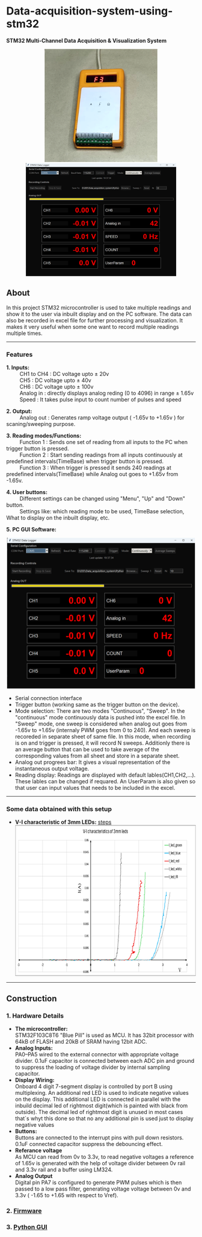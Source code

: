 # Data-acquisition-system-using-stm32
**STM32 Multi-Channel Data Acquisition & Visualization System**
<div align="center">
  <img src="1.png" alt="Loading..." width="300" height="300">
  <img src="App.png" alt="Loading..." width="400" height="300">
  </div>


## About



In this project STM32 microcontroller is used to take multiple readings and show it to the user via inbuilt display and on the PC software. The data can also be recorded in excel file for further processing and visualization. It makes it very useful when some one want to record multiple readings multiple times. 

---
### Features
 **1. Inputs:**</br>
&nbsp;&nbsp;&nbsp;&nbsp; &nbsp;&nbsp;&nbsp;&nbsp;CH1 to CH4 : DC voltage upto ± 20v</br>
&nbsp;&nbsp;&nbsp;&nbsp; &nbsp;&nbsp;&nbsp;&nbsp;CH5 : DC voltage upto ± 40v</br>
&nbsp;&nbsp;&nbsp;&nbsp; &nbsp;&nbsp;&nbsp;&nbsp;CH6 : DC voltage upto ± 100v</br>
&nbsp;&nbsp;&nbsp;&nbsp; &nbsp;&nbsp;&nbsp;&nbsp;Analog in : directly displays analog reding (0 to 4096) in range ± 1.65v</br>
&nbsp;&nbsp;&nbsp;&nbsp; &nbsp;&nbsp;&nbsp;&nbsp;Speed : It takes pulse input to count number of pulses and speed</br>

  
**2. Output:** </br>
&nbsp;&nbsp;&nbsp;&nbsp; &nbsp;&nbsp;&nbsp;&nbsp;Analog out : Generates ramp voltage output ( -1.65v to +1.65v ) for scaning/sweeping purpose.


**3. Reading modes/Functions:** </br>
&nbsp;&nbsp;&nbsp;&nbsp; &nbsp;&nbsp;&nbsp;&nbsp;Function 1 : Sends one set of reading from all inputs to the PC when trigger button is pressed.</br>
&nbsp;&nbsp;&nbsp;&nbsp; &nbsp;&nbsp;&nbsp;&nbsp;Function 2 : Start sending readings from all inputs continuously at predefined intervals(TimeBase) when trigger button is pressed.</br>
&nbsp;&nbsp;&nbsp;&nbsp; &nbsp;&nbsp;&nbsp;&nbsp;Function 3 : When trigger is pressed it sends 240 readings at predefined intervals(TimeBase) while Analog out goes to +1.65v from -1.65v. 

**4. User buttons:** </br>
&nbsp;&nbsp;&nbsp;&nbsp; &nbsp;&nbsp;&nbsp;&nbsp;Different settings can be changed using "Menu", "Up" and "Down" button. </br>&nbsp;&nbsp;&nbsp;&nbsp; &nbsp;&nbsp;&nbsp;&nbsp;Settings like: which reading mode to be used, TimeBase selection, What to display on the inbuilt display, etc.


**5. PC GUI Software:**
  <div align="center">
  <img src="App.png" alt="Loading..." width="500" height="400">
  </div>

  * Serial connection interface
  * Trigger button (working same as the trigger button on the device).
  * Mode selection: There are two modes "Continuous", "Sweep". In the "continuous" mode continuously data is pushed into the excel file. In "Sweep" mode, one sweep is considered when analog out goes from -1.65v to +1.65v (internaly PWM goes from 0 to 240). And each sweep is recoreded in separate sheet of same file. In this mode, when recording is on and trigger is pressed, it will record N sweeps. Additionly there is an average button that can be used to take average of the corresponding values from all sheet and store in a separate sheet.
  * Analog out progrees bar: It gives a visual representation of the instantaneous output voltage.
  * Reading display: Readings are displayed with default lables(CH1,CH2,...). These lables can be changed if requared. An UserParam is also given so that user can input values that needs to be included in the excel. 
  

---
### Some data obtained with this setup 
- **V-I characteristic of 3mm LEDs:** [steps](https://github.com/Ritik440/Data-acquisition-system-using-stm32/blob/main/exp1.txt)</br>
  <div align="center">
  <img src="V-I char_3mm_LED.png" alt="Loading..." width="800" height="400">
  </div>


---

## Construction

### 1. Hardware Details
- **The microcontroller:** </br> STM32F103C8T6 "Blue Pill" is used as MCU. It has 32bit processor with 64kB of FLASH and 20kB of SRAM having 12bit ADC.
- **Analog Inputs:** </br> PA0–PA5 wired to the external connector with appropriate voltage divider. 0.1uF capacitor is connected between each ADC pin and ground to suppress the loading of voltage divider by internal sampling capacitor.   
- **Display Wiring:** </br> Onboard 4 digit 7-segment display is controlled by port B using multiplexing. An additional red LED is used to indicate negative values on the display. This additional LED is connected in parallel with the inbuild decimal led of rightmost digit(which is painted with black from outside). The decimal led of rightmost digit is unused in most cases that`s whyt this done so that no any additional pin is used just to display negative values    
- **Buttons:** </br>Buttons are connected to the interrupt pins with pull down resistors. 0.1uF connected capacitor suppress the debouncing effect.  
- **Referance voltage** </br>As MCU can read from 0v to 3.3v, to read negative voltages a reference of 1.65v is generated with the help of voltage divider between 0v rail and 3.3v rail and a buffer using LM324.    
- **Analog Output** </br>Digital pin PA7 is configured to generate PWM pulses which is then passed to a low pass filter, generating voltage voltage between 0v and 3.3v ( -1.65 to +1.65 with respect to Vref). 

### 2. [Firmware](https://github.com/Ritik440/Data-acquisition-system-using-stm32/blob/main/DAQ_V8_Serial.ino)


### 3. [Python GUI](https://github.com/Ritik440/Data-acquisition-system-using-stm32/blob/main/DAQ.py)
